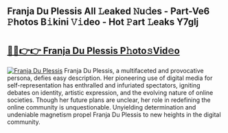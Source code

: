 ## Franja Du Plessis All 𝙻eaked 𝙽u𝚍es - Part-Ve6 𝙿hotos B𝚒kini 𝚅𝚒deo - Hot 𝙿art 𝙻eaks Y7glj

# <h2><a href="http://ld7h2xl.urlbe.top/?page=Franja+Du+Plessis">🔗🔗👉👉 Franja Du Plessis P𝚑oto𝚜Vid𝚎o</a></h2>

[![Franja Du Plessis](https://i.imgur.com/eBuTRDB.gif)](http://ld7h2xl.urlbe.top/?page=Franja+Du+Plessis)
Franja Du Plessis, a multifaceted and provocative persona, defies easy description. Her pioneering use of digital media for self-representation has enthralled and infuriated spectators, igniting debates on identity, artistic expression, and the evolving nature of online societies. Though her future plans are unclear, her role in redefining the online community is unquestionable. Unyielding determination and undeniable magnetism propel Franja Du Plessis to new heights in the digital community.
